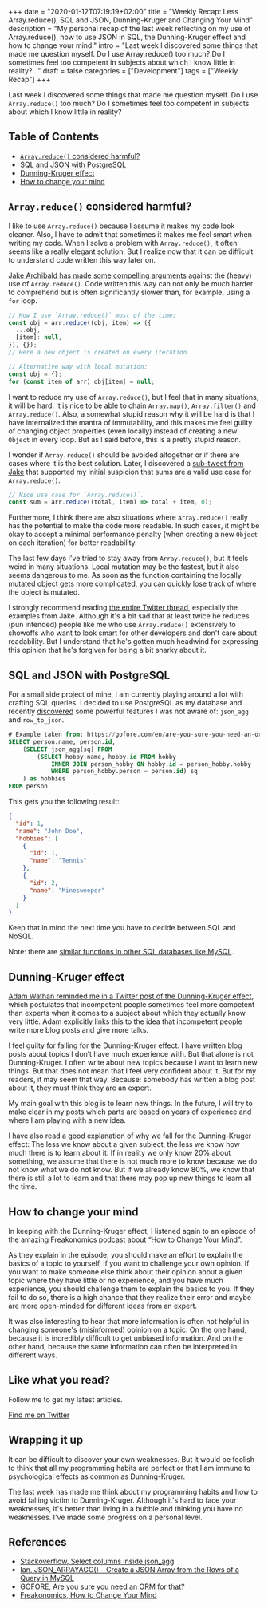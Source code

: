 +++
date = "2020-01-12T07:19:19+02:00"
title = "Weekly Recap: Less Array.reduce(), SQL and JSON, Dunning-Kruger and Changing Your Mind"
description = "My personal recap of the last week reflecting on my use of Array.reduce(), how to use JSON in SQL, the Dunning-Kruger effect and how to change your mind."
intro = "Last week I discovered some things that made me question myself. Do I use Array.reduce() too much? Do I sometimes feel too competent in subjects about which I know little in reality?..."
draft = false
categories = ["Development"]
tags = ["Weekly Recap"]
+++

Last week I discovered some things that made me question myself. Do I use `Array.reduce()` too much? Do I sometimes feel too competent in subjects about which I know little in reality?

## Table of Contents

- [`Array.reduce()` considered harmful?](#array-reduce-considered-harmful)
- [SQL and JSON with PostgreSQL](#sql-and-json-with-postgresql)
- [Dunning-Kruger effect](#dunning-kruger-effect)
- [How to change your mind](#how-to-change-your-mind)

## `Array.reduce()` considered harmful?

I like to use `Array.reduce()` because I assume it makes my code look cleaner. Also, I have to admit that sometimes it makes me feel smart when writing my code. When I solve a problem with `Array.reduce()`, it often seems like a really elegant solution. But I realize now that it can be difficult to understand code written this way later on.

[Jake Archibald has made some compelling arguments](https://twitter.com/jaffathecake/status/1213408744362692608) against the (heavy) use of `Array.reduce()`. Code written this way can not only be much harder to comprehend but is often significantly slower than, for example, using a `for` loop.

```js
// How I use `Array.reduce()` most of the time:
const obj = arr.reduce((obj, item) => ({
  ...obj,
  [item]: null,
}), {});
// Here a new object is created on every iteration.

// Alternative way with local mutation:
const obj = {};
for (const item of arr) obj[item] = null;
```

I want to reduce my use of `Array.reduce()`, but I feel that in many situations, it will be hard. It is nice to be able to chain `Array.map()`, `Array.filter()` and `Array.reduce()`. Also, a somewhat stupid reason why it will be hard is that I have internalized the mantra of immutability, and this makes me feel guilty of changing object properties (even locally) instead of creating a new `Object` in every loop. But as I said before, this is a pretty stupid reason.

I wonder if `Array.reduce()` should be avoided altogether or if there are cases where it is the best solution. Later, I discovered a [sub-tweet from Jake](https://twitter.com/jaffathecake/status/1213408714415333377) that supported my initial suspicion that sums are a valid use case for `Array.reduce()`.

```js
// Nice use case for `Array.reduce()`.
const sum = arr.reduce((total, item) => total + item, 0);
```

Furthermore, I think there are also situations where `Array.reduce()` really has the potential to make the code more readable. In such cases, it might be okay to accept a minimal performance penalty (when creating a new `Object` on each iteration) for better readability.

The last few days I've tried to stay away from `Array.reduce()`, but it feels weird in many situations. Local mutation may be the fastest, but it also seems dangerous to me. As soon as the function containing the locally mutated object gets more complicated, you can quickly lose track of where the object is mutated.

I strongly recommend reading [the entire Twitter thread](https://twitter.com/jaffathecake/status/1213408744362692608), especially the examples from Jake. Although it's a bit sad that at least twice he reduces (pun intended) people like me who use `Array.reduce()` extensively to showoffs who want to look smart for other developers and don't care about readability. But I understand that he's gotten much headwind for expressing this opinion that he's forgiven for being a bit snarky about it.

## SQL and JSON with PostgreSQL

For a small side project of mine, I am currently playing around a lot with crafting SQL queries. I decided to use PostgreSQL as my database and recently [discovered](https://gofore.com/en/are-you-sure-you-need-an-orm-for-that-uk/) some powerful features I was not aware of: `json_agg` and `row_to_json`.

```sql
# Example taken from: https://gofore.com/en/are-you-sure-you-need-an-orm-for-that-uk/
SELECT person.name, person.id,
    (SELECT json_agg(sq) FROM
        (SELECT hobby.name, hobby.id FROM hobby
            INNER JOIN person_hobby ON hobby.id = person_hobby.hobby
            WHERE person_hobby.person = person.id) sq
    ) as hobbies
FROM person
```

This gets you the following result:

```json
{
  "id": 1,
  "name": "John Doe",
  "hobbies": [
    {
      "id": 1,
      "name": "Tennis"
    },
    {
      "id": 2,
      "name": "Minesweeper"
    }
  ]
}
```

Keep that in mind the next time you have to decide between SQL and NoSQL.

Note: there are [similar functions in other SQL databases like MySQL](https://database.guide/json_arrayagg-create-a-json-array-from-the-rows-of-a-query-in-mysql/).

## Dunning-Kruger effect

[Adam Wathan reminded me in a Twitter post of the Dunning-Kruger effect](https://twitter.com/adamwathan/status/1213798684477083648), which postulates that incompetent people sometimes feel more competent than experts when it comes to a subject about which they actually know very little. Adam explicitly links this to the idea that incompetent people write more blog posts and give more talks.

I feel guilty for falling for the Dunning-Kruger effect. I have written blog posts about topics I don’t have much experience with. But that alone is not Dunning-Kruger. I often write about new topics because I want to learn new things. But that does not mean that I feel very confident about it. But for my readers, it may seem that way. Because: somebody has written a blog post about it, they must think they are an expert.

My main goal with this blog is to learn new things. In the future, I will try to make clear in my posts which parts are based on years of experience and where I am playing with a new idea.

I have also read a good explanation of why we fall for the Dunning-Kruger effect: The less we know about a given subject, the less we know how much there is to learn about it. If in reality we only know 20% about something, we assume that there is not much more to know because we do not know what we do not know. But if we already know 80%, we know that there is still a lot to learn and that there may pop up new things to learn all the time.

## How to change your mind

In keeping with the Dunning-Kruger effect, I listened again to an episode of the amazing Freakonomics podcast about [“How to Change Your Mind”](http://freakonomics.com/podcast/change-your-mind/).

As they explain in the episode, you should make an effort to explain the basics of a topic to yourself, if you want to challenge your own opinion. If you want to make someone else think about their opinion about a given topic where they have little or no experience, and you have much experience, you should challenge them to explain the basics to you. If they fail to do so, there is a high chance that they realize their error and maybe are more open-minded for different ideas from an expert.

It was also interesting to hear that more information is often not helpful in changing someone's (misinformed) opinion on a topic. On the one hand, because it is incredibly difficult to get unbiased information. And on the other hand, because the same information can often be interpreted in different ways.

<div class="c-content__broad">
  <div class="c-twitter-teaser">
    <div class="c-twitter-teaser__content">
      <h2 class="c-twitter-teaser__headline">Like what you read?</h2>
      <p class="c-twitter-teaser__body">
        Follow me to get my latest articles.
      </p>
      <a class="c-button c-button--outline c-twitter-teaser__button" rel="nofollow" href="https://twitter.com/maoberlehner" data-event-category="link" data-event-action="click: contact" data-event-label="Twitter (article content)">
        Find me on Twitter
      </a>
    </div>
  </div>
</div>

## Wrapping it up

It can be difficult to discover your own weaknesses. But it would be foolish to think that all my programming habits are perfect or that I am immune to psychological effects as common as Dunning-Kruger.

The last week has made me think about my programming habits and how to avoid falling victim to Dunning-Kruger. Although it's hard to face your weaknesses, it's better than living in a bubble and thinking you have no weaknesses. I've made some progress on a personal level.

## References

- [Stackoverflow, Select columns inside json_agg](https://dba.stackexchange.com/questions/69655/select-columns-inside-json-agg)
- [Ian, JSON_ARRAYAGG() – Create a JSON Array from the Rows of a Query in MySQL](https://database.guide/json_arrayagg-create-a-json-array-from-the-rows-of-a-query-in-mysql/)
- [GOFORE, Are you sure you need an ORM for that?](https://gofore.com/en/are-you-sure-you-need-an-orm-for-that-uk/)
- [Freakonomics, How to Change Your Mind](http://freakonomics.com/podcast/change-your-mind/)
